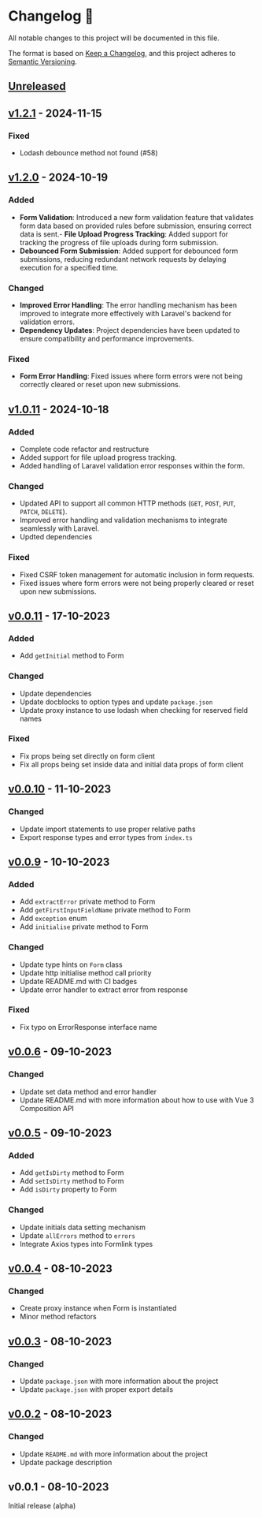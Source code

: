 # Changelog 📝

All notable changes to this project will be documented in this file.

The format is based on [Keep a Changelog](https://keepachangelog.com/en/1.0.0/), and this project adheres to [Semantic Versioning](https://semver.org/spec/v2.0.0.html).

## [Unreleased](https://github.com/Thavarshan/formlink/compare/v1.2.1...HEAD)

## [v1.2.1](https://github.com/Thavarshan/formlink/compare/v1.2.0...v1.2.1) - 2024-11-15

### Fixed

* Lodash debounce method not found (#58)

## [v1.2.0](https://github.com/Thavarshan/formlink/compare/v1.0.11...v1.2.0) - 2024-10-19

### Added

- **Form Validation**: Introduced a new form validation feature that validates form data based on provided rules before submission, ensuring correct data is sent.- **File Upload Progress Tracking**: Added support for tracking the progress of file uploads during form submission.
- **Debounced Form Submission**: Added support for debounced form submissions, reducing redundant network requests by delaying execution for a specified time.

### Changed

- **Improved Error Handling**: The error handling mechanism has been improved to integrate more effectively with Laravel's backend for validation errors.
- **Dependency Updates**: Project dependencies have been updated to ensure compatibility and performance improvements.

### Fixed

- **Form Error Handling**: Fixed issues where form errors were not being correctly cleared or reset upon new submissions.

## [v1.0.11](https://github.com/Thavarshan/formlink/compare/v0.0.11...v1.0.11) - 2024-10-18

### Added

- Complete code refactor and restructure
- Added support for file upload progress tracking.
- Added handling of Laravel validation error responses within the form.

### Changed

- Updated API to support all common HTTP methods (`GET`, `POST`, `PUT`, `PATCH`, `DELETE`).
- Improved error handling and validation mechanisms to integrate seamlessly with Laravel.
- Updted dependencies

### Fixed

- Fixed CSRF token management for automatic inclusion in form requests.
- Fixed issues where form errors were not being properly cleared or reset upon new submissions.

## [v0.0.11](https://github.com/Thavarshan/formlink/compare/v0.0.10...v0.0.11) - 17-10-2023

### Added

- Add `getInitial` method to Form

### Changed

- Update dependencies
- Update docblocks to option types and update `package.json`
- Update proxy instance to use lodash when checking for reserved field names

### Fixed

- Fix props being set directly on form client
- Fix all props being set inside data and initial data props of form client

## [v0.0.10](https://github.com/Thavarshan/formlink/compare/v0.0.9...v0.0.10) - 11-10-2023

### Changed

- Update import statements to use proper relative paths
- Export response types and error types from `index.ts`

## [v0.0.9](https://github.com/Thavarshan/formlink/compare/v0.0.6...v0.0.9) - 10-10-2023

### Added

- Add `extractError` private method to Form
- Add `getFirstInputFieldName` private method to Form
- Add `exception` enum
- Add `initialise` private method to Form

### Changed

- Update type hints on `Form` class
- Update http initialise method call priority
- Update README.md with CI badges
- Update error handler to extract error from response

### Fixed

- Fix typo on ErrorResponse interface name

## [v0.0.6](https://github.com/fornlinkjs/fornlink/compare/v0.0.5...v0.0.6) - 09-10-2023

### Changed

- Update set data method and error handler
- Update README.md with more information about how to use with Vue 3 Composition API

## [v0.0.5](https://github.com/fornlinkjs/fornlink/compare/v0.0.4...v0.0.5) - 09-10-2023

### Added

- Add `getIsDirty` method to Form
- Add `setIsDirty` method to Form
- Add `isDirty` property to Form

### Changed

- Update initials data setting mechanism
- Update `allErrors` method to `errors`
- Integrate Axios types into Formlink types

## [v0.0.4](https://github.com/fornlinkjs/fornlink/compare/v0.0.3...v0.0.4) - 08-10-2023

### Changed

- Create proxy instance when Form is instantiated
- Minor method refactors

## [v0.0.3](https://github.com/fornlinkjs/fornlink/compare/v0.0.2...v0.0.3) - 08-10-2023

### Changed

- Update `package.json` with more information about the project
- Update `package.json` with proper export details

## [v0.0.2](https://github.com/fornlinkjs/fornlink/compare/v0.0.1...v0.0.2) - 08-10-2023

### Changed

- Update `README.md` with more information about the project
- Update package description

## v0.0.1 - 08-10-2023

Initial release (alpha)
